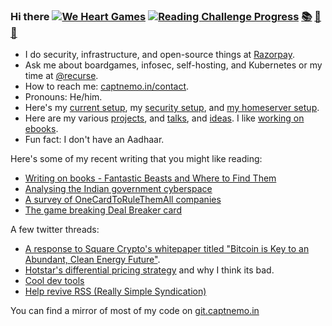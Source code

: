 ### Hi there [![We Heart Games](https://gitcdn.xyz/cdn/captn3m0/captn3m0/master/img/weheart-small.png)](https://weheart.github.io/) [![Reading Challenge Progress](https://img.shields.io/badge/Reading%20Challenge-2%2F30-orange)](https://www.goodreads.com/challenges/11650) [:books:](https://books.captnemo.in) [:game_die:](https://boardgames.captnemo.in) [:elephant:](https://tatooine.club/@nemo)

- I do security, infrastructure, and open-source things at [Razorpay](https://github.com/razorpay).
- Ask me about boardgames, infosec, self-hosting, and Kubernetes or my time at [@recurse](https://www.recurse.com/).
- How to reach me: [captnemo.in/contact](https://captnemo.in/contact/).
- Pronouns: He/him.
- Here's my [current setup](https://captnemo.in/setup/), my [security setup](https://captnemo.in/blog/2020/01/04/security-setup/), and [my homeserver setup](https://captnemo.in/blog/2017/09/17/home-server-build/).
- Here are my various [projects](https://captnemo.in/projects/), and [talks](https://captnemo.in/talks/), and [ideas](https://github.com/captn3m0/ideas). I like [working on ebooks](https://captnemo.in/ebooks/).
- Fun fact: I don't have an Aadhaar.

Here's some of my recent writing that you might like reading:

- [Writing on books - Fantastic Beasts and Where to Find Them](https://captnemo.in/blog/2020/11/29/fantastic-beasts-graffiti/)
- [Analysing the Indian government cyberspace](https://captnemo.in/blog/2020/09/16/goi-cyberspace/)
- [A survey of OneCardToRuleThemAll companies](https://captnemo.in/one-card-to-rule-them-all/)
- [The game breaking Deal Breaker card](https://captnemo.in/monopoly-deal/)

A few twitter threads:

- [A response to Square Crypto's whitepaper titled "Bitcoin is Key to an Abundant, Clean Energy Future"](https://twitter.com/captn3m0/status/1384954991429967872).
- [Hotstar's differential pricing strategy](https://twitter.com/captn3m0/status/1375483543392972800) and why I think its bad.
- [Cool dev tools](https://twitter.com/captn3m0/status/1272166319274594304)
- [Help revive RSS (Really Simple Syndication)](https://twitter.com/captn3m0/status/1018850458675408902)

You can find a mirror of most of my code on [git.captnemo.in](https://git.captnemo.in/)
